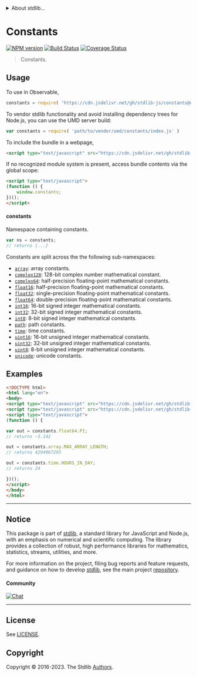 <!--

@license Apache-2.0

Copyright (c) 2018 The Stdlib Authors.

Licensed under the Apache License, Version 2.0 (the "License");
you may not use this file except in compliance with the License.
You may obtain a copy of the License at

   http://www.apache.org/licenses/LICENSE-2.0

Unless required by applicable law or agreed to in writing, software
distributed under the License is distributed on an "AS IS" BASIS,
WITHOUT WARRANTIES OR CONDITIONS OF ANY KIND, either express or implied.
See the License for the specific language governing permissions and
limitations under the License.

-->


<details>
  <summary>
    About stdlib...
  </summary>
  <p>We believe in a future in which the web is a preferred environment for numerical computation. To help realize this future, we've built stdlib. stdlib is a standard library, with an emphasis on numerical and scientific computation, written in JavaScript (and C) for execution in browsers and in Node.js.</p>
  <p>The library is fully decomposable, being architected in such a way that you can swap out and mix and match APIs and functionality to cater to your exact preferences and use cases.</p>
  <p>When you use stdlib, you can be absolutely certain that you are using the most thorough, rigorous, well-written, studied, documented, tested, measured, and high-quality code out there.</p>
  <p>To join us in bringing numerical computing to the web, get started by checking us out on <a href="https://github.com/stdlib-js/stdlib">GitHub</a>, and please consider <a href="https://opencollective.com/stdlib">financially supporting stdlib</a>. We greatly appreciate your continued support!</p>
</details>

# Constants

[![NPM version][npm-image]][npm-url] [![Build Status][test-image]][test-url] [![Coverage Status][coverage-image]][coverage-url] <!-- [![dependencies][dependencies-image]][dependencies-url] -->

> Constants.



<section class="usage">

## Usage

To use in Observable,

```javascript
constants = require( 'https://cdn.jsdelivr.net/gh/stdlib-js/constants@umd/browser.js' )
```

To vendor stdlib functionality and avoid installing dependency trees for Node.js, you can use the UMD server build:

```javascript
var constants = require( 'path/to/vendor/umd/constants/index.js' )
```

To include the bundle in a webpage,

```html
<script type="text/javascript" src="https://cdn.jsdelivr.net/gh/stdlib-js/constants@umd/browser.js"></script>
```

If no recognized module system is present, access bundle contents via the global scope:

```html
<script type="text/javascript">
(function () {
    window.constants;
})();
</script>
```

#### constants

Namespace containing constants.

```javascript
var ns = constants;
// returns {...}
```

Constants are split across the the following sub-namespaces:

<!-- <toc pattern="*"> -->

<div class="namespace-toc">

-   <span class="signature">[`array`][@stdlib/constants/array]</span><span class="delimiter">: </span><span class="description">array constants.</span>
-   <span class="signature">[`complex128`][@stdlib/constants/complex128]</span><span class="delimiter">: </span><span class="description">128-bit complex number mathematical constant.</span>
-   <span class="signature">[`complex64`][@stdlib/constants/complex64]</span><span class="delimiter">: </span><span class="description">half-precision floating-point mathematical constants.</span>
-   <span class="signature">[`float16`][@stdlib/constants/float16]</span><span class="delimiter">: </span><span class="description">half-precision floating-point mathematical constants.</span>
-   <span class="signature">[`float32`][@stdlib/constants/float32]</span><span class="delimiter">: </span><span class="description">single-precision floating-point mathematical constants.</span>
-   <span class="signature">[`float64`][@stdlib/constants/float64]</span><span class="delimiter">: </span><span class="description">double-precision floating-point mathematical constants.</span>
-   <span class="signature">[`int16`][@stdlib/constants/int16]</span><span class="delimiter">: </span><span class="description">16-bit signed integer mathematical constants.</span>
-   <span class="signature">[`int32`][@stdlib/constants/int32]</span><span class="delimiter">: </span><span class="description">32-bit signed integer mathematical constants.</span>
-   <span class="signature">[`int8`][@stdlib/constants/int8]</span><span class="delimiter">: </span><span class="description">8-bit signed integer mathematical constants.</span>
-   <span class="signature">[`path`][@stdlib/constants/path]</span><span class="delimiter">: </span><span class="description">path constants.</span>
-   <span class="signature">[`time`][@stdlib/constants/time]</span><span class="delimiter">: </span><span class="description">time constants.</span>
-   <span class="signature">[`uint16`][@stdlib/constants/uint16]</span><span class="delimiter">: </span><span class="description">16-bit unsigned integer mathematical constants.</span>
-   <span class="signature">[`uint32`][@stdlib/constants/uint32]</span><span class="delimiter">: </span><span class="description">32-bit unsigned integer mathematical constants.</span>
-   <span class="signature">[`uint8`][@stdlib/constants/uint8]</span><span class="delimiter">: </span><span class="description">8-bit unsigned integer mathematical constants.</span>
-   <span class="signature">[`unicode`][@stdlib/constants/unicode]</span><span class="delimiter">: </span><span class="description">unicode constants.</span>

</div>

<!-- </toc> -->

</section>

<!-- /.usage -->

<section class="examples">

## Examples

<!-- eslint no-undef: "error" -->

```html
<!DOCTYPE html>
<html lang="en">
<body>
<script type="text/javascript" src="https://cdn.jsdelivr.net/gh/stdlib-js/utils/keys@umd/browser.js"></script>
<script type="text/javascript" src="https://cdn.jsdelivr.net/gh/stdlib-js/constants@umd/browser.js"></script>
<script type="text/javascript">
(function () {

var out = constants.float64.PI;
// returns ~3.142

out = constants.array.MAX_ARRAY_LENGTH;
// returns 4294967295

out = constants.time.HOURS_IN_DAY;
// returns 24

})();
</script>
</body>
</html>
```

</section>

<!-- /.examples -->

<!-- Section for related `stdlib` packages. Do not manually edit this section, as it is automatically populated. -->

<section class="related">

</section>

<!-- /.related -->

<!-- Section for all links. Make sure to keep an empty line after the `section` element and another before the `/section` close. -->


<section class="main-repo" >

* * *

## Notice

This package is part of [stdlib][stdlib], a standard library for JavaScript and Node.js, with an emphasis on numerical and scientific computing. The library provides a collection of robust, high performance libraries for mathematics, statistics, streams, utilities, and more.

For more information on the project, filing bug reports and feature requests, and guidance on how to develop [stdlib][stdlib], see the main project [repository][stdlib].

#### Community

[![Chat][chat-image]][chat-url]

---

## License

See [LICENSE][stdlib-license].


## Copyright

Copyright &copy; 2016-2023. The Stdlib [Authors][stdlib-authors].

</section>

<!-- /.stdlib -->

<!-- Section for all links. Make sure to keep an empty line after the `section` element and another before the `/section` close. -->

<section class="links">

[npm-image]: http://img.shields.io/npm/v/@stdlib/constants.svg
[npm-url]: https://npmjs.org/package/@stdlib/constants

[test-image]: https://github.com/stdlib-js/constants/actions/workflows/test.yml/badge.svg?branch=v0.1.1
[test-url]: https://github.com/stdlib-js/constants/actions/workflows/test.yml?query=branch:v0.1.1

[coverage-image]: https://img.shields.io/codecov/c/github/stdlib-js/constants/main.svg
[coverage-url]: https://codecov.io/github/stdlib-js/constants?branch=main

<!--

[dependencies-image]: https://img.shields.io/david/stdlib-js/constants.svg
[dependencies-url]: https://david-dm.org/stdlib-js/constants/main

-->

[chat-image]: https://img.shields.io/gitter/room/stdlib-js/stdlib.svg
[chat-url]: https://app.gitter.im/#/room/#stdlib-js_stdlib:gitter.im

[stdlib]: https://github.com/stdlib-js/stdlib

[stdlib-authors]: https://github.com/stdlib-js/stdlib/graphs/contributors

[umd]: https://github.com/umdjs/umd
[es-module]: https://developer.mozilla.org/en-US/docs/Web/JavaScript/Guide/Modules

[deno-url]: https://github.com/stdlib-js/constants/tree/deno
[umd-url]: https://github.com/stdlib-js/constants/tree/umd
[esm-url]: https://github.com/stdlib-js/constants/tree/esm
[branches-url]: https://github.com/stdlib-js/constants/blob/main/branches.md

[stdlib-license]: https://raw.githubusercontent.com/stdlib-js/constants/main/LICENSE

<!-- <toc-links> -->

[@stdlib/constants/array]: https://github.com/stdlib-js/constants/tree/main/array

[@stdlib/constants/complex128]: https://github.com/stdlib-js/constants/tree/main/complex128

[@stdlib/constants/complex64]: https://github.com/stdlib-js/constants/tree/main/complex64

[@stdlib/constants/float16]: https://github.com/stdlib-js/constants/tree/main/float16

[@stdlib/constants/float32]: https://github.com/stdlib-js/constants/tree/main/float32

[@stdlib/constants/float64]: https://github.com/stdlib-js/constants/tree/main/float64

[@stdlib/constants/int16]: https://github.com/stdlib-js/constants/tree/main/int16

[@stdlib/constants/int32]: https://github.com/stdlib-js/constants/tree/main/int32

[@stdlib/constants/int8]: https://github.com/stdlib-js/constants/tree/main/int8

[@stdlib/constants/path]: https://github.com/stdlib-js/constants/tree/main/path

[@stdlib/constants/time]: https://github.com/stdlib-js/constants/tree/main/time

[@stdlib/constants/uint16]: https://github.com/stdlib-js/constants/tree/main/uint16

[@stdlib/constants/uint32]: https://github.com/stdlib-js/constants/tree/main/uint32

[@stdlib/constants/uint8]: https://github.com/stdlib-js/constants/tree/main/uint8

[@stdlib/constants/unicode]: https://github.com/stdlib-js/constants/tree/main/unicode

<!-- </toc-links> -->

</section>

<!-- /.links -->
